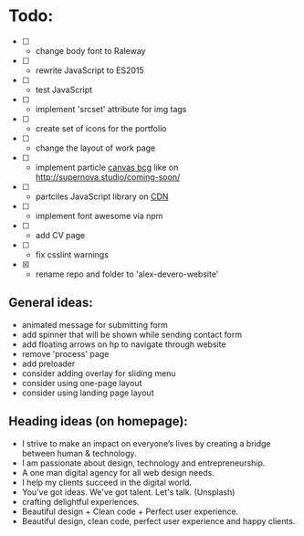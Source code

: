 # Todo:
- [ ] - change body font to Raleway
- [ ] - rewrite JavaScript to ES2015
- [ ] - test JavaScript
- [ ] - implement 'srcset' attribute for img tags
- [ ] - create set of icons for the portfolio
- [ ] - change the layout of work page
- [ ] - implement particle [canvas bcg](https://github.com/jnicol/particleground) like on http://supernova.studio/coming-soon/
- [ ] - partciles JavaScript library on [CDN](https://cdnjs.com/libraries/particles.js)
- [ ] - implement font awesome via npm
- [ ] - add CV page
- [ ] - fix csslint warnings
- [x] - rename repo and folder to 'alex-devero-website'

## General ideas:
- animated message for submitting form
- add spinner that will be shown while sending contact form
- add floating arrows on hp to navigate through website
- remove 'process' page
- add preloader
- consider adding overlay for sliding menu
- consider using one-page layout
- consider using landing page layout

## Heading ideas (on homepage):
- I strive to make an impact on everyone’s lives by creating a bridge between human & technology.
- I am passionate about design, technology and entrepreneurship.
- A one man digital agency for all web design needs.
- I help my clients succeed in the digital world.
- You've got ideas. We've got talent. Let's talk. (Unsplash)
- crafting delightful experiences.
- Beautiful design + Clean code + Perfect user experience.
- Beautiful design, clean code, perfect user experience and happy clients.
